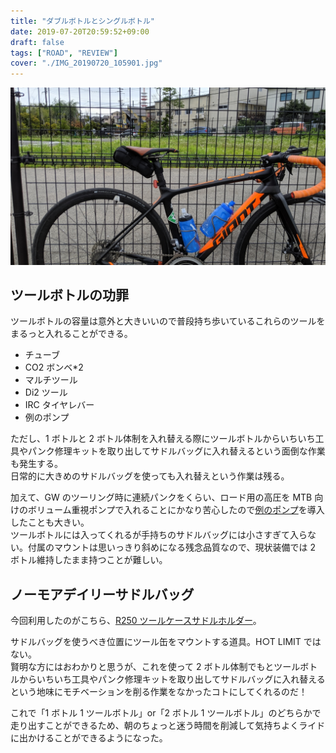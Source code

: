 ```yaml
---
title: "ダブルボトルとシングルボトル"
date: 2019-07-20T20:59:52+09:00
draft: false
tags: ["ROAD", "REVIEW"]
cover: "./IMG_20190720_105901.jpg"
---
```


![image](./IMG_20190720_105901.jpg)

## ツールボトルの功罪

ツールボトルの容量は意外と大きいいので普段持ち歩いているこれらのツールをまるっと入れることができる。

- チューブ
- CO2 ボンベ\*2
- マルチツール
- Di2 ツール
- IRC タイヤレバー
- 例のポンプ

ただし、1 ボトルと 2 ボトル体制を入れ替える際にツールボトルからいちいち工具やパンク修理キットを取り出してサドルバッグに入れ替えるという面倒な作業も発生する。  
日常的に大きめのサドルバッグを使っても入れ替えという作業は残る。

加えて、GW のツーリング時に連続パンクをくらい、ロード用の高圧を MTB 向けのボリューム重視ポンプで入れることにかなり苦心したので[例のポンプ](https://amzn.to/2Lh5aba)を導入したことも大きい。  
ツールボトルには入ってくれるが手持ちのサドルバッグには小さすぎて入らない。付属のマウントは思いっきり斜めになる残念品質なので、現状装備では 2 ボトル維持したまま持つことが難しい。

## ノーモアデイリーサドルバッグ

今回利用したのがこちら、[R250 ツールケースサドルホルダー](https://amzn.to/2NKJczd)。

サドルバッグを使うべき位置にツール缶をマウントする道具。H○T LIMIT ではない。  
賢明な方にはおわかりと思うが、これを使って 2 ボトル体制でもとツールボトルからいちいち工具やパンク修理キットを取り出してサドルバッグに入れ替えるという地味にモチベーションを削る作業をなかったコトにしてくれるのだ！

これで「1 ボトル 1 ツールボトル」or「2 ボトル 1 ツールボトル」のどちらかで走り出すことができるため、朝のちょっと迷う時間を削減して気持ちよくライドに出かけることができるようになった。

<linkBox isAmazonLink url="http://www.amazon.co.jp/exec/obidos/ASIN/B075ZPVWVL/gensobunya-22/ref=nosim/" />

